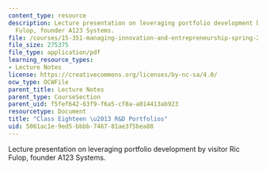 ```yaml
---
content_type: resource
description: Lecture presentation on leveraging portfolio development by visitor Ric
  Fulop, founder A123 Systems.
file: /courses/15-351-managing-innovation-and-entrepreneurship-spring-2008/5061ac1e9ed5bbbb746781ae3f5bea88_18_lec.pdf
file_size: 275375
file_type: application/pdf
learning_resource_types:
- Lecture Notes
license: https://creativecommons.org/licenses/by-nc-sa/4.0/
ocw_type: OCWFile
parent_title: Lecture Notes
parent_type: CourseSection
parent_uid: f5fef642-63f9-f6a5-cf8a-a014413ab923
resourcetype: Document
title: "Class Eighteen \u2013 R&D Portfolios"
uid: 5061ac1e-9ed5-bbbb-7467-81ae3f5bea88
---
```

Lecture presentation on leveraging portfolio development by visitor Ric Fulop, founder A123 Systems.